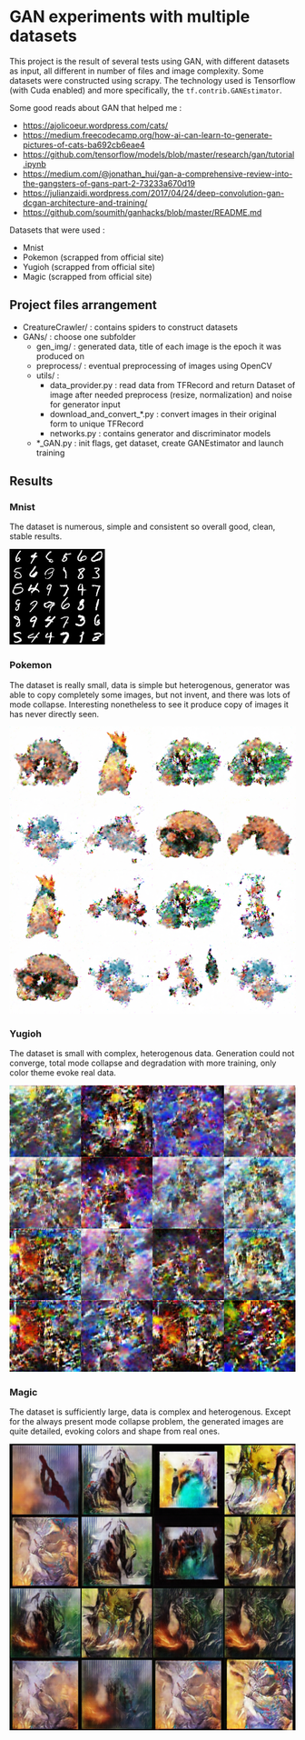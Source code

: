 # GAN experiments with multiple datasets

This project is the result of several tests using GAN, with different datasets as input, all different in number of files and image complexity. Some datasets were constructed using scrapy. The technology used is Tensorflow (with Cuda enabled) and more specifically, the `tf.contrib.GANEstimator`.

Some good reads about GAN that helped me :
- https://ajolicoeur.wordpress.com/cats/
- https://medium.freecodecamp.org/how-ai-can-learn-to-generate-pictures-of-cats-ba692cb6eae4
- https://github.com/tensorflow/models/blob/master/research/gan/tutorial.ipynb
- https://medium.com/@jonathan_hui/gan-a-comprehensive-review-into-the-gangsters-of-gans-part-2-73233a670d19
- https://julianzaidi.wordpress.com/2017/04/24/deep-convolution-gan-dcgan-architecture-and-training/
- https://github.com/soumith/ganhacks/blob/master/README.md


Datasets that were used :
- Mnist
- Pokemon (scrapped from official site)
- Yugioh (scrapped from official site)
- Magic (scrapped from official site)

## Project files arrangement

- CreatureCrawler/ : contains spiders to construct datasets
- GANs/ : choose one subfolder
    - gen_img/ : generated data, title of each image is the epoch it was produced on
    - preprocess/ : eventual preprocessing of images using OpenCV
    - utils/ :
        - data_provider.py : read data from TFRecord and return Dataset of image after needed preprocess (resize, normalization) and noise for generator input
        - download_and_convert_*.py : convert images in their original form to unique TFRecord
        - networks.py : contains generator and discriminator models
    - *_GAN.py : init flags, get dataset, create GANEstimator and launch training
    

## Results

### Mnist
The dataset is numerous, simple and consistent so overall good, clean, stable results.

![Alt text](./GANs/mnist/example_generator_output.png?raw=true "Mnist output")

### Pokemon
The dataset is really small, data is simple but heterogenous, generator was able to copy  completely some images, but not invent, and there was lots of mode collapse. Interesting nonetheless to see it produce copy of images it has never directly seen.

![Alt text](./GANs/pokemon/example_generator_output.png?raw=true "Pokemon output")

### Yugioh
The dataset is small with complex, heterogenous data. Generation could not converge, total mode collapse and degradation with more training, only color theme evoke real data.

![Alt text](./GANs/yugioh/example_generator_output.png?raw=true "Yugioh output")

### Magic
The dataset is sufficiently large, data is complex and heterogenous. Except for the always present mode collapse problem, the generated images are quite detailed, evoking colors and shape from real ones.

![Alt text](./GANs/magic/example_generator_output.png?raw=true "Magic output")
